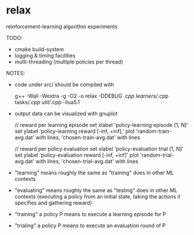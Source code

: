 relax
=====

reinforcement-learning algorithm experiments

TODO:
 * cmake build-system
 * logging & timing facilities
 * multi-threading (multiple policies per thread)

NOTES:
 * code under src/ should be compiled with

	g++ -Wall -Wextra -g -O2  -o relax  -DDEBUG  *.cpp learners/*.cpp tasks/*.cpp util/*.cpp  -llua5.1

 * output data can be visualized with gnuplot

    // reward per learning episode
    set xlabel 'policy-learning episode [1, N]'
    set ylabel 'policy-learning reward [-inf, +inf],'
    plot 'random-train-avg.dat' with lines, 'chosen-train-avg.dat' with lines

    // reward per policy evaluation
    set xlabel 'policy-evaluation trial [1, N]'
    set ylabel 'policy-evaluation reward [-inf, +inf]'
    plot 'random-trial-avg.dat' with lines, 'chosen-trial-avg.dat' with lines

 * "learning" means roughly the same as "training" does in other ML contexts
 * "evaluating" means roughly the same as "testing" does in other ML contexts
   (executing a policy from an initial state, taking the actions it specifies and gathering reward)
 * "training" a policy P means to execute a learning episode for P
 * "trialing" a policy P means to execute an evaluation round of P


